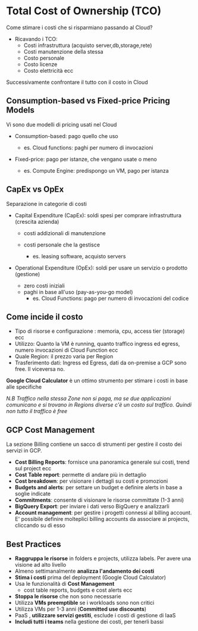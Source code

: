 # Total Cost of Ownership (TCO)

Come stimare i costi che si risparmiano passando al Cloud?
- Ricavando i TCO:
    - Costi infrastruttura (acquisto server,db,storage,rete)
    - Costi manutenzione della stessa 
    - Costo personale
    - Costo licenze
    - Costo elettricità ecc

Successivamente confrontare il tutto con il costo in Cloud 


## Consumption-based vs Fixed-price Pricing Models
Vi sono due modelli di pricing usati nel Cloud

- Consumption-based: pago quello che uso

   -  es. Cloud functions: paghi per numero di invocazioni

- Fixed-price: pago per istanze, che vengano usate o meno 

   - es. Compute Engine: predispongo un VM, pago per istanza
    
## CapEx vs OpEx
Separazione in categorie di costi
- Capital Expenditure (CapEx): soldi spesi per comprare infrastruttura (crescita azienda) 

    - costi addizionali di manutenzione
    - costi personale che la gestisce

         - es. leasing software, acquisto servers
    
- Operational Expenditure (OpEx): soldi per usare un servizio o prodotto (gestione)
    - zero costi iniziali
    - paghi in base all'uso (pay-as-you-go model)
        - es. Cloud Functions: pago per numero di invocazioni del codice


## Come incide il costo

- Tipo di risorse e configurazione : memoria, cpu, access tier  (storage) ecc
- Utilizzo: Quanto la VM è running, quanto traffico ingress ed egress, numero invocazioni di Cloud Function ecc
- Quale Region: il prezzo varia per Region
- Trasferimento dati: Ingress ed Egress, dati da on-premise a GCP sono free. Il viceversa no.

**Google Cloud Calculator** è un ottimo strumento per stimare i costi in base alle specifiche

*N.B Traffico nella stessa Zone non si paga, ma se due applicazioni comunicano e si trovano in Regions diverse c'è un costo sul traffico. Quindi non tutto il traffico è free*

## GCP Cost Management

La sezione Billing contiene un sacco di strumenti per gestire il costo dei servizi in GCP. 
- **Cost Billing Reports**: fornisce una panoramica generale sui costi, trend sul project ecc
- **Cost Table report**: permette di andare più in dettaglio
- **Cost breakdown**: per visionare i dettagli su costi e promozioni 
- **Budgets and alerts**: per settare un budget e definire alerts in base a soglie indicate
- **Commitments**: consente di visionare le risorse committate (1-3 anni)
- **BigQuery Export**: per inviare i dati verso BigQuery e analizzarli 
- **Account management**: per gestire i progetti connessi al billing account. E' possibile definire molteplici billing accounts da associare ai projects, cliccando su di esso

## Best Practices

- **Raggruppa le risorse** in folders e projects, utilizza labels. Per avere una visione ad alto livello
- Almeno settimanalmente **analizza l'andamento dei costi**
- **Stima i costi** prima del deployment (Google Cloud Calculator)
- Usa le funzionalità di **Cost Management**
    - cost table reports, budgets e cost alerts ecc
- **Stoppa le risorse** che non sono necessarie 
- Utilizza **VMs preemptible** se i workloads sono non critici
- Utilizza VMs per 1-3 anni (**Committed use discounts**)
- PaaS , **utilizzare servizi gestiti**, esclude i costi di gestione di IaaS
- **Includi tutti i teams** nella gestione dei costi, per tenerli bassi